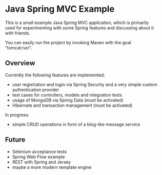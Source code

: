 Java Spring MVC Example
=======================

This is a small example Java Spring MVC application, which is primarily used
for experimenting with some Spring features and discussing about it with friends.

You can easily run the project by invoking Maven with the goal "tomcat:run".

Overview
--------

Currently the following features are implemented:
 * user registration and login via Spring Security and a very simple custom authentication provider
 * test cases for controllers, models and integration tests
 * usage of MongoDB via Spring Data (must be activated)
 * Hibernate and transaction management (must be activated)
 
 In progress:
  * simple CRUD operations in form of a blog-like message service
 
Future
-------
 * Selenium acceptance tests
 * Spring Web Flow example
 * REST with Spring and Jersey
 * maybe a more modern template engine
